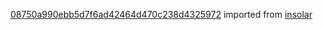 [08750a990ebb5d7f6ad42464d470c238d4325972](https://github.com/insolar/insolar/commit/08750a990ebb5d7f6ad42464d470c238d4325972) imported from [insolar](https://github.com/insolar/insolar)

